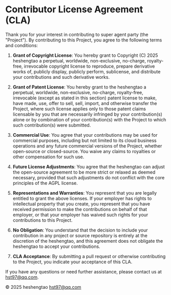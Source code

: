 # Contributor License Agreement (CLA)


Thank you for your interest in contributing to super agent party (the "Project"). By contributing to this Project, you agree to the following terms and conditions:


1. **Grant of Copyright License**:
   You hereby grant to  Copyright (C)  2025 heshengtao a perpetual, worldwide, non-exclusive, no-charge, royalty-free, irrevocable copyright license to reproduce, prepare derivative works of, publicly display, publicly perform, sublicense, and distribute your contributions and such derivative works.


2. **Grant of Patent License**:
   You hereby grant to the heshengtao a perpetual, worldwide, non-exclusive, no-charge, royalty-free, irrevocable (except as stated in this section) patent license to make, have made, use, offer to sell, sell, import, and otherwise transfer the Project, where such license applies only to those patent claims licensable by you that are necessarily infringed by your contribution(s) alone or by combination of your contribution(s) with the Project to which such contribution(s) were submitted.


3. **Commercial Use**:
   You agree that your contributions may be used for commercial purposes, including but not limited to its cloud business operations and any future commercial versions of the Project, whether open-source or closed-source. You waive any claims to royalties or other compensation for such use.


4. **Future License Adjustments**:
   You agree that the heshengtao can adjust the open-source agreement to be more strict or relaxed as deemed necessary, provided that such adjustments do not conflict with the core principles of the AGPL license.


5. **Representations and Warranties**:
   You represent that you are legally entitled to grant the above licenses. If your employer has rights to intellectual property that you create, you represent that you have received permission to make the contributions on behalf of that employer, or that your employer has waived such rights for your contributions to this Project.


6. **No Obligation**:
   You understand that the decision to include your contribution in any project or source repository is entirely at the discretion of the heshengtao, and this agreement does not obligate the heshengtao to accept your contributions.


7. **CLA Acceptance**:
   By submitting a pull request or otherwise contributing to the Project, you indicate your acceptance of this CLA.


If you have any questions or need further assistance, please contact us at hst97@qq.com.


© 2025 heshengtao <hst97@qq.com>
